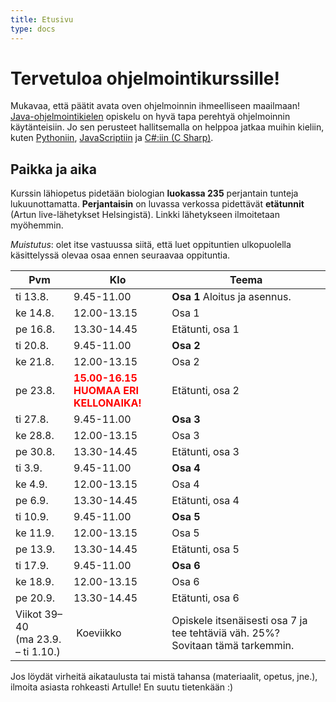 ```yaml
---
title: Etusivu
type: docs
---
```


# Tervetuloa ohjelmointikurssille!
Mukavaa, että päätit avata oven ohjelmoinnin ihmeelliseen maailmaan! [Java-ohjelmointikielen](https://fi.wikipedia.org/wiki/Java) opiskelu on hyvä tapa perehtyä ohjelmoinnin käytänteisiin. Jo sen perusteet hallitsemalla on helppoa jatkaa muihin kieliin, kuten [Pythoniin](https://fi.wikipedia.org/wiki/Python_(ohjelmointikieli)), [JavaScriptiin](https://fi.wikipedia.org/wiki/JavaScript) ja [C#:iin (C Sharp)](https://fi.wikipedia.org/wiki/C_sharp).

## Paikka ja aika

Kurssin lähiopetus pidetään biologian **luokassa 235** perjantain tunteja lukuunottamatta. **Perjantaisin** on luvassa verkossa pidettävät **etätunnit** (Artun live-lähetykset Helsingistä). Linkki lähetykseen ilmoitetaan myöhemmin.

*Muistutus*: olet itse vastuussa siitä, että luet oppituntien ulkopuolella käsittelyssä olevaa osaa ennen seuraavaa oppituntia.

Pvm | Klo | Teema
--- | --- | ---
ti 13.8. | 9.45-11.00 | **Osa 1** Aloitus ja asennus.
ke 14.8. | 12.00-13.15 | Osa 1
pe 16.8. | 13.30-14.45 | Etätunti, osa 1
ti 20.8. | 9.45-11.00 | **Osa 2**
ke 21.8. | 12.00-13.15 | Osa 2
pe 23.8. | <span style="color:red">**15.00-16.15 <br> HUOMAA ERI KELLONAIKA!**</span> | Etätunti, osa 2
ti 27.8. | 9.45-11.00 | **Osa 3**
ke 28.8. | 12.00-13.15 | Osa 3
pe 30.8. | 13.30-14.45 | Etätunti, osa 3
ti 3.9. | 9.45-11.00 | **Osa 4**
ke 4.9. | 12.00-13.15 | Osa 4
pe 6.9. | 13.30-14.45 | Etätunti, osa 4
ti 10.9. | 9.45-11.00 | **Osa 5**
ke 11.9. | 12.00-13.15 | Osa 5
pe 13.9. | 13.30-14.45 | Etätunti, osa 5
ti 17.9. | 9.45-11.00 | **Osa 6**
ke 18.9. | 12.00-13.15 | Osa 6
pe 20.9. | 13.30-14.45 | Etätunti, osa 6
Viikot 39–40 <br> (ma 23.9. – ti 1.10.) | Koeviikko | Opiskele itsenäisesti osa 7 ja tee tehtäviä väh. 25%? Sovitaan tämä tarkemmin.

Jos löydät virheitä aikataulusta tai mistä tahansa (materiaalit, opetus, jne.), ilmoita asiasta rohkeasti Artulle! En suutu tietenkään :)